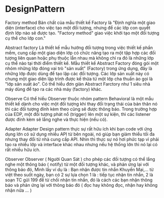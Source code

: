 # DesignPattern
Factory method
Bản chất của mẫu thiết kế Factory là "Định nghĩa một giao diện (interface) cho việc tạo một đối tượng,
nhưng để các lớp con quyết định lớp nào sẽ được tạo. "Factory method" giao việc khởi tạo một đối tượng cụ thể cho lớp con."

Abstract factory
Là thiết kế mẫu hướng đối tượng trong việc thiết kế phần mềm, cung cấp một giao diện lớp có chức năng tạo ra một
tập hợp các đối tượng liên quan hoặc phụ thuộc lẫn nhau mà không chỉ ra đó là những lớp cụ thể nào tại thời điểm thiết kế.
Mẫu thiết kế Abstract Factory đóng gói một nhóm những lớp đóng vai trò "sản xuất" (Factory) trong ứng dụng, đây là
những lớp được dùng để tạo lập các đối tượng. Các lớp sản xuất này có chung một giao diện lập trình được kế thừa từ 
một lớp cha thuần ảo gọi là "lớp sản xuất ảo".
Có thể hiểu đơn giản Abstract Farctory như 1 siêu nhà máy dùng để tạo ra các nhà máy (factory) khác.

Observe 
Có thể hiểu Observer thuộc nhóm pattern Behavioral là một mẫu thiết kế dành cho việc một đối tượng khi thay đổi 
trạng thái của bản thân nó thì các đối tượng đính kèm theo cũng sẽ được thông báo. 
Trong trường hợp của EDP, một đối tượng phát nổ (trigger) lên một sự kiện, thì các listener được đính kèm sẽ lắng
nghe và thực hiện (nếu có).


Adapter 
Adapter Design pattern thực sự rất hữu ích khi bạn code với ứng dụng lớn có sử dụng nhiều API từ bên ngoài,
nó giúp bạn giảm thiểu tối đa nhưng thay đổi từ nhà cung cấp API. Nhìn thì thực sự nó hơi phức tạp vì phải tạo
ra nhiều lớp và interface khác nhau nhưng nếu hệ thống lớn thì nó lại có rất nhiều hữu ích.

Observer
Observer ( Người Quan Sát ) cho phép các đối tượng có thể lắng nghe một thông báo ( notify) từ một đối tượng khác, 
và phản ứng lại với thông báo đó, Mình lấy ví dụ là : Bạn nhận được tin nhắn Khuyến Mại,… từ việt theo suốt ngày, 
bạn có 2 sự lựa chọn 1 là : tiếp tục nhận tin nhắn, 2 là soạn TC gửi 199 để từ chối nhận tin nhắn, đó là cách các 
bạn nhận thông báo và phản ứng lại với thông báo đó ( đọc hay không đọc, nhận hay không nhận nữa … )
